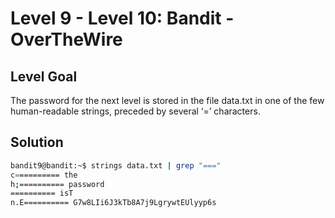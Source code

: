 # Level 9 - Level 10: Bandit - OverTheWire

## Level Goal

The password for the next level is stored in the file data.txt in one of the few human-readable strings, preceded by several ‘=’ characters.

## Solution



```bash
bandit9@bandit:~$ strings data.txt | grep "==="
c========== the
h;========== password
========== isT
n.E========== G7w8LIi6J3kTb8A7j9LgrywtEUlyyp6s
```